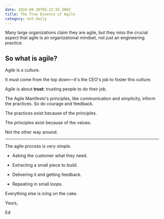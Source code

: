 ```yaml
---
date: 2024-08-30T05:22:55.506Z
title: The True Essence of Agile
category: not-daily
---
```

Many large organizations claim they are agile, but they miss the crucial aspect that agile is an organizational mindset,
not just an engineering practice.

## So what is agile?

Agile is a culture.

It must come from the top down—it's the CEO's job to foster this culture.

Agile is about **trust**: trusting people to do their job.

The Agile Manifesto's principles, like communication and simplicity, inform the practices.
So do courage and feedback.

The practices exist because of the principles.

The principles exist because of the values.

Not the other way around.
 
----

The agile process is very simple.

* Asking the customer what they need.

* Extracting a small piece to build.

* Delivering it and getting feedback.

* Repeating in small loops.

Everything else is icing on the cake.

Yours, 

Ed
